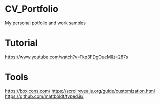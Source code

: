 # CV_Portfolio
 My personal potfolio and work samples


# Tutorial
https://www.youtube.com/watch?v=Tkp3FDgOueM&t=287s


# Tools
https://boxicons.com/
https://scrollrevealjs.org/guide/customization.html
https://github.com/mattboldt/typed.js/